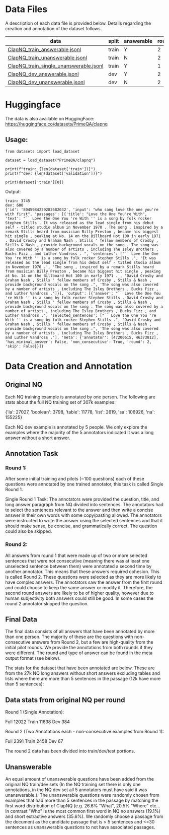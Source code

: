 # Data Files

A description of each data file is provided below. Details regarding the creation and annotation of the dataset follows.

data | split | answerable | round | count
--- | --- | --- | --- | ---
[ClapNQ_train_answerable.jsonl](train/clapnq_train_answerable.jsonl) | train | Y | 2 | 1954
[ClapNQ_train_unanswerable.jsonl](train/clapnq_train_unanswerable.jsonl) | train | N | 2 | 1791
[ClapNQ_train_single_unanswerable.jsonl](train/clapnq_train_single_answerable.jsonl) | train | Y | 1 | 12657
[ClapNQ_dev_answerable.jsonl](dev/clapnq_dev_answerable.jsonl) | dev | Y | 2 | 300
[ClapNQ_dev_unanswerable.jsonl](dev/clapnq_dev_unanswerable.jsonl) | dev | N | 2 | 300

# Huggingface

The data is also available on HuggingFace: https://huggingface.co/datasets/PrimeQA/clapnq

## Usage:
```
from datasets import load_dataset

dataset = load_dataset("PrimeQA/clapnq")

print(f"train: {len(dataset['train'])}")
print(f"dev: {len(dataset['validation'])}")

print(dataset['train'][0])
```
Output:
```
train: 3745
dev: 600
{'id': '8045984229282682032', 'input': "who sang love the one you're with first", 'passages': [{'title': "Love the One You're With", 'text': "`` Love the One You 're With '' is a song by folk rocker Stephen Stills . It was released as the lead single from his debut self - titled studio album in November 1970 . The song , inspired by a remark Stills heard from musician Billy Preston , became his biggest hit single , peaking at No. 14 on the Billboard Hot 100 in early 1971 . David Crosby and Graham Nash , Stills ' fellow members of Crosby , Stills & Nash , provide background vocals on the song . The song was also covered by a number of artists , including The Isley Brothers , Bucks Fizz , and Luther Vandross . ", 'sentences': ["`` Love the One You 're With '' is a song by folk rocker Stephen Stills .", 'It was released as the lead single from his debut self - titled studio album in November 1970 .', 'The song , inspired by a remark Stills heard from musician Billy Preston , became his biggest hit single , peaking at No. 14 on the Billboard Hot 100 in early 1971 .', "David Crosby and Graham Nash , Stills ' fellow members of Crosby , Stills & Nash , provide background vocals on the song .", 'The song was also covered by a number of artists , including The Isley Brothers , Bucks Fizz , and Luther Vandross .']}], 'output': [{'answer': "`` Love the One You 're With '' is a song by folk rocker Stephen Stills . David Crosby and Graham Nash , Stills ' fellow members of Crosby , Stills & Nash , provide background vocals on the song . The song was also covered by a number of artists , including The Isley Brothers , Bucks Fizz , and Luther Vandross .", 'selected_sentences': ["`` Love the One You 're With '' is a song by folk rocker Stephen Stills .", "David Crosby and Graham Nash , Stills ' fellow members of Crosby , Stills & Nash , provide background vocals on the song .", 'The song was also covered by a number of artists , including The Isley Brothers , Bucks Fizz , and Luther Vandross .'], 'meta': {'annotator': [47200615, 46373812], 'has_minimal_answer': False, 'non_consecutive': True, 'round': 2, 'skip': False}}]}
```

# Data Creation and Annotation

## Original NQ 

Each NQ training example is annotated by one person. The following are stats about the full NQ training set of 307k examples:

{'la': 27027, 'boolean': 3798, 'table': 11778, 'list': 2619, 'sa': 106926, 'na': 155225}

Each NQ dev example is annotated by 5 people. We only explore the examples where the majority of the 5 annotators indicated it was a long answer without a short answer.

## Annotation Task

### Round 1: 

After some initial training and pilots (~100 questions) each of these questions were annotated by one trained annotator, this task is called Single Round 1. 

Single Round 1 Task: The annotators were provided the question, title, and long answer paragraph from NQ divided into sentences. The annotators had to select the sentences relevant to the answer and then write a concise answer in their own words with some copy/pasting allowed. The annotators were instructed to write the answer using the selected sentences and that it should make sense, be concise, and grammatically correct. The question could also be skipped.

### Round 2: 

All answers from round 1 that were made up of two or more selected sentences that were not consecutive (meaning there was at least one unselected sentence between them) were annotated a second time by another annotator. This means that these answers required cohesion. This is called Round 2. These questions were selected as they are more likely to have complex answers. The annotators saw the answer from the first round and could choose to keep the same answer or modify it. Therefore, the second round answers are likely to be of higher quality, however due to human subjectivity both answers could still be good. In some cases the round 2 annotator skipped the question.

## Final Data

The final data consists of all answers that have been annotated by more than one person. The majority of these are the questions with non-consecutive answers from Round 2, but a few are high-quality from the initial pilot rounds. We provide the annotations from both rounds if they were different. The round and type of answer can be found in the meta output format (see below). 

The stats for the dataset that have been annotated are below. These are from the 27k NQ long answers without short answers excluding tables and lists where there are more than 5 sentences in the passage (12k have more than 5 sentences):

## Data stats from original NQ per round

Round 1 (Single Annotation):

Full 12022
Train 11638
Dev 384

Round 2 (Two Annotations each - non-consecutive examples from Round 1):

Full 2391
Train 2458
Dev 67

The round 2 data has been divided into train/dev/test portions. 

## Unanswerable

An equal amount of unanswerable questions have been added from the original NQ train/dev sets (In the NQ training set there is only one annotations, in the NQ dev set all 5 annotators must have said it was unanswerable.). The unanswerable questions were randomly chosen from examples that had more than 5 sentences in the passage by matching the first word distribution of ClapNQ (e.g. 26.6% "What", 20.5% "Where" etc… In contrast "Who" is the most common first word in NQ no answers (19.1%) and short extractive answers (35.6%). We randomly choose a passage from the document as the candidate passage that is > 5 sentences and <=30 sentences as unanswerable questions to not have associated passages.
